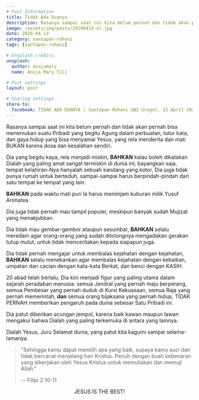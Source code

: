 ```yaml
---
# Post Information
title: Tidak Ada Duanya
description: Rasanya sampai saat ini kita belum pernah dan tidak akan pernah bisa menemukan suatu Pribadi yang begitu Agung dalam perbuatan, tutur kata, dan gaya hidup yang bisa menyamai Yesus, yang rela menderita dan mati BUKAN karena dosa dan kesalahan sendiri.
image: /assets/img/posts/20200413-sr.jpg
date: 2020-04-13
category: santapan-rohani
tags: [santapan-rohani]

# Unsplash credits
unsplash:
  author: anujamary
  name: Anuja Mary Tilj

# Post settings
layout: post

# Sharing settings
share-to:
  facebook: TIDAK ADA DUANYA | Santapan Rohani GBI Grogol, 13 April 2020
---
```

Rasanya sampai saat ini kita belum pernah dan tidak akan pernah bisa menemukan suatu Pribadi yang begitu Agung dalam perbuatan, tutur kata, dan gaya hidup yang bisa menyamai Yesus, yang rela menderita dan mati BUKAN karena dosa dan kesalahan sendiri.

Dia yang begitu kaya, rela menjadi miskin, **BAHKAN** kalau boleh dikatakan Dialah yang paling amat sangat termiskin di dunia ini; bayangkan saja, tempat kelahiran-Nya hanyalah sebuah kandang yang kotor, Dia juga tidak punya rumah untuk berteduh, sampai-sampai harus berpindah-pindah dari satu tempat ke tempat yang lain.

**BAHKAN** pada waktu mati pun Ia harus meminjam kuburan milik Yusuf Arimatea.

Dia juga tidak pernah mau tampil populer, meskipun banyak sudah Mujizat yang menakjubkan.

Dia tidak mau gembar-gembor ataupun sesumbar, **BAHKAN** selalu meredam agar orang-orang yang sudah ditolongnya mengadakan gerakan tutup mulut, untuk tidak menceritakan kepada siapapun juga.

Dia tidak pernah mengajar untuk membalas kejahatan dengan kejahatan, **BAHKAN** selalu menekankan agar membalas kejahatan dengan kebaikan, umpatan dan cacian dengan kata-kata Berkat, dan benci dengan KASIH.

20 abad telah berlalu, Dia kini menjadi figur yang paling utama dalam sejarah peradaban manusia: semua Jendral yang pernah maju berperang, semua Pembesar yang pernah duduk di Kursi Kekuasaan, semua Raja yang pernah memerintah, **dan** semua orang bijaksana yang pernah hidup, TIDAK PERNAH memberikan pengaruh pada dunia sebesar Satu Pribadi ini.

Dia patut diberikan acungan jempol, karena baik kawan maupun lawan mengakui bahwa Dialah yang paling terkemuka di antara yang lainnya.

Dialah Yesus, Juru Selamat dunia, yang patut kita kagumi sampai selama-lamanya.

> "Sehingga kamu dapat memilih apa yang baik, supaya kamu suci dan tidak bercacat menjelang hari Kristus. Penuh dengan buah kebenaran yang dikerjakan oleh Yesus Kristus untuk memuliakan dan memuji Allah."
>
> -- Filipi 2:10-11

<div class="text-2xl" align="center">JESUS IS THE BEST!</div>